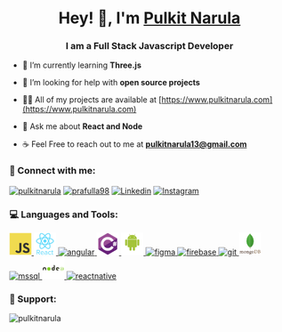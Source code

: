 <h1 align="center">Hey! 👋, I'm <a href="https://www.pulkitnarula.com"> Pulkit Narula</a></h1>
<h3 align="center">I am a Full Stack Javascript Developer</h3>

- 🌱 I’m currently learning **Three.js**

- 🤝 I’m looking for help with **open source projects**

- 👨‍💻 All of my projects are available at [https://www.pulkitnarula.com](https://www.pulkitnarula.com)

- 💬 Ask me about **React and Node**

- ☕ Feel Free to reach out to me at **pulkitnarula13@gmail.com**

<h3 align="left">🤝 Connect with me:</h3>
<p align="left">
<a href="https://dev.to/pulkitnarula" target="blank"><img align="center" src="https://raw.githubusercontent.com/rahuldkjain/github-profile-readme-generator/master/src/images/icons/Social/devto.svg" alt="pulkitnarula" height="30" width="40" /></a>
<a href="https://twitter.com/prafulla98" target="blank"><img align="center" src="https://raw.githubusercontent.com/rahuldkjain/github-profile-readme-generator/master/src/images/icons/Social/twitter.svg" alt="prafulla98" height="30" width="40" /></a>
<a href="https://linkedin.com/in/pulkitnarula13" target="blank"><img align="center" src="https://cdn-icons-png.flaticon.com/512/174/174857.png" alt="Linkedin" height="30" width="40" /></a>
<a href="https://www.instagram.com/pulkitnarula13/" target="blank"><img align="center" src="https://upload.wikimedia.org/wikipedia/commons/e/e7/Instagram_logo_2016.svg" alt="Instagram" height="30" width="40" /></a>
</p>
<h3 align="left">💻 Languages and Tools:</h3>
<p align="left"> 
  <a href="https://developer.mozilla.org/en-US/docs/Web/JavaScript" target="_blank" rel="noreferrer"> <img src="https://raw.githubusercontent.com/devicons/devicon/master/icons/javascript/javascript-original.svg" alt="javascript" width="40" height="40"/> </a>
  <a href="https://reactjs.org/" target="_blank" rel="noreferrer"> <img src="https://raw.githubusercontent.com/devicons/devicon/master/icons/react/react-original-wordmark.svg" alt="react" width="40" height="40"/> </a>
  <a href="https://angular.io" target="_blank" rel="noreferrer"> <img src="https://angular.io/assets/images/logos/angular/angular.svg" alt="angular" width="40" height="40"/> </a>
    <a href="https://www.w3schools.com/cs/" target="_blank" rel="noreferrer"> <img src="https://raw.githubusercontent.com/devicons/devicon/master/icons/csharp/csharp-original.svg" alt="csharp" width="40" height="40"/> </a> 
  <a href="https://developer.android.com" target="_blank" rel="noreferrer"> <img src="https://raw.githubusercontent.com/devicons/devicon/master/icons/android/android-original-wordmark.svg" alt="android" width="40" height="40"/> </a><a href="https://www.figma.com/" target="_blank" rel="noreferrer"> <img src="https://www.vectorlogo.zone/logos/figma/figma-icon.svg" alt="figma" width="40" height="40"/> </a> <a href="https://firebase.google.com/" target="_blank" rel="noreferrer"> <img src="https://www.vectorlogo.zone/logos/firebase/firebase-icon.svg" alt="firebase" width="40" height="40"/> </a> <a href="https://git-scm.com/" target="_blank" rel="noreferrer"> <img src="https://www.vectorlogo.zone/logos/git-scm/git-scm-icon.svg" alt="git" width="40" height="40"/> </a>  <a href="https://www.mongodb.com/" target="_blank" rel="noreferrer"> <img src="https://raw.githubusercontent.com/devicons/devicon/master/icons/mongodb/mongodb-original-wordmark.svg" alt="mongodb" width="40" height="40"/> </a> <a href="https://www.microsoft.com/en-us/sql-server" target="_blank" rel="noreferrer"> <img src="https://www.svgrepo.com/show/303229/microsoft-sql-server-logo.svg" alt="mssql" width="40" height="40"/> </a> <a href="https://nodejs.org" target="_blank" rel="noreferrer"> <img src="https://raw.githubusercontent.com/devicons/devicon/master/icons/nodejs/nodejs-original-wordmark.svg" alt="nodejs" width="40" height="40"/> </a>  <a href="https://reactnative.dev/" target="_blank" rel="noreferrer"> <img src="https://reactnative.dev/img/header_logo.svg" alt="reactnative" width="40" height="40"/> </a> </p>

<h3 align="left">🌱 Support:</h3>
<p><a href="https://www.buymeacoffee.com/pulkitnarula"> <img align="left" src="https://cdn.buymeacoffee.com/buttons/v2/default-yellow.png" height="50" width="210" alt="pulkitnarula" /></a></p><br><br>


<!--
**pulkitnarula13/pulkitnarula13** is a ✨ _special_ ✨ repository because its `README.md` (this file) appears on your GitHub profile.

Here are some ideas to get you started:

- 🔭 I’m currently working on ...
- 🌱 I’m currently learning ...
- 👯 I’m looking to collaborate on ...
- 🤔 I’m looking for help with ...
- 💬 Ask me about ...
- 📫 How to reach me: ...
- 😄 Pronouns: ...
- ⚡ Fun fact: ...
-->

